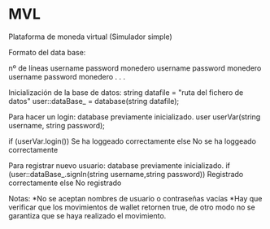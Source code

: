 # MVL
Plataforma de moneda virtual (Simulador simple)

Formato del data base:


nº de líneas
username password monedero
username password monedero
username password monedero
.
.
.


Inicialización de la base de datos:
  string datafile = "ruta del fichero de datos"
  user::dataBase_ = database(string datafile);


Para hacer un login:
  database previamente inicializado.
  user userVar(string username, string password);

  if (userVar.login())
    Se ha loggeado correctamente
    else
    No se ha loggeado correctamente


Para registrar nuevo usuario:
  database previamente inicializado.
  if (user::dataBase_.signIn(string username,string password))
    Registrado correctamente
    else
    No registrado




Notas:
  *No se aceptan nombres de usuario o contraseñas vacías
  *Hay que verificar que los movimientos de wallet retornen true, de otro modo
   no se garantiza que se haya realizado el movimiento. 
